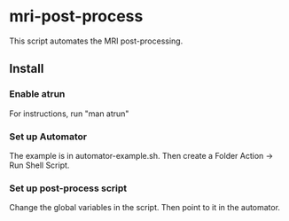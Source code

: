 # mri-post-process
This script automates the MRI post-processing.

## Install

### Enable atrun
For instructions, run "man atrun"

### Set up Automator
The example is in automator-example.sh. Then create a Folder Action -> Run Shell Script.

### Set up post-process script
Change the global variables in the script. Then point to it in the automator.
